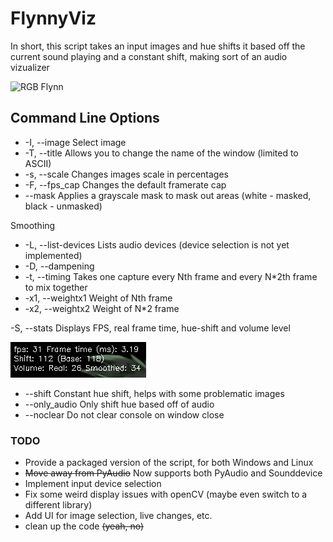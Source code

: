 # FlynnyViz
In short, this script takes an input images and hue shifts it based off the current sound playing and a constant shift, making sort of an audio vizualizer

![RGB Flynn](examples/Demo.gif)

## Command Line Options
- -I, --image        Select image
- -T, --title        Allows you to change the name of the window (limited to ASCII)
- -s, --scale        Changes images scale in percentages
- -F, --fps_cap      Changes the default framerate cap
- --mask             Applies a grayscale mask to mask out areas (white - masked, black - unmasked)

Smoothing
- -L, --list-devices  Lists audio devices (device selection is not yet implemented)
- -D, --dampening     
- -t, --timing        Takes one capture every Nth frame and every N*2th frame to mix together
- -x1, --weightx1     Weight of Nth frame
- -x2, --weightx2     Weight of N*2 frame

-S, --stats           Displays FPS, real frame time, hue-shift and volume level

![Stats](examples/stats_example.png)
- --shift             Constant hue shift, helps with some problematic images
- --only_audio        Only shift hue based off of audio
- --noclear           Do not clear console on window close

### TODO
- Provide a packaged version of the script, for both Windows and Linux
- ~~Move away from PyAudio~~ Now supports both PyAudio and Sounddevice
- Implement input device selection
- Fix some weird display issues with openCV (maybe even switch to a different library)
- Add UI for image selection, live changes, etc.
- clean up the code ~~(yeah, no)~~
